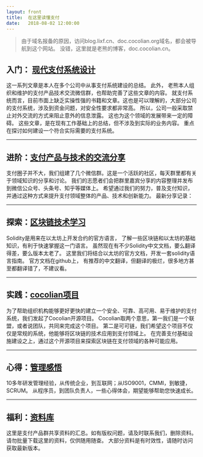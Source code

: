 ```yaml
---
layout:	front  
title:	在这里读懂支付  
date:	2018-08-02 12:00:00  
---
```



> 由于域名报备的原因，访问blog.lixf.cn、doc.cocolian.org域名，都会被导航到这个网站。 没错，这里就是老熊的博客，doc.cocolian.cn。 


## 入门： [现代支付系统设计](http://doc.cocolian.cn/essay/)

这一系列文章是本人在多个公司中从事支付系统建设的总结。 此外， 老熊本人组织和维护的支付产品技术交流微信群，也帮助完善了这些文章的内容。 就支付系统而言，目前市面上缺乏实操性强的书籍和文章。这也是可以理解的，大部分公司的支付系统，涉及到资金问题，对安全性要求都非常高。 所以，公司一般采取禁止对外交流的方式来阻止意外的信息泄露。 这也为这个领域的发展带来一定的障碍。
这些文章，是在现有工作基础上的总结，但不涉及到实际的业务内容。 重点在探讨如何建设一个符合实际需要的支付系统。

---

## 进阶：[支付产品与技术的交流分享](http://doc.cocolian.cn/wechat/)

支付圈子并不大，我们组建了几个微信群。这是一个活跃的社区，每天群里都有关于领域知识的分享和讨论。 
我们的志愿者们会把群里嘉宾分享的内容整理并发布到微信公众号、头条号、知乎等媒体上。 
希望通过我们的努力，普及支付知识，并通过这种方式来提升支付领域整体的产品、技术和创新能力。 最新分享记录： 

---

## 探索：[区块链技术学习](http://doc.cocolian.cn/coco/)

Solidity是用来在以太坊上开发合约的官方语言， 了解一些区块链和以太坊的基础知识，有利于快速掌握这一门语言。 
虽然现在有不少Solidity中文文档，要么翻译得差，要么版本太老了。 这里我们将结合以太坊的官方文档，开发一套solidity语言指南。 
官方文档在github上， 有推荐的中文翻译，但翻译的极烂，很多地方甚至都翻译错了，不建议看。 

---

	
## 实践：[cocolian项目](http://doc.cocolian.cn/dev)

为了帮助组织机构能够更好更快的建立一个安全、可靠、高可用、易于维护的支付系统，我们发起了Cocolian开源项目。 
Cocolian取两个意思，第一我们是一个联盟，或者说团队，共同来完成这个项目。 第二是可可链，我们希望这个项目不仅仅是常规的系统，他能够将区块链的技术应用到支付领域上。 在完善支付基础设施建设之上，通过这个开源项目来探索区块链在支付领域的各种可能应用。  

---

	
## 心得：[管理感悟](http://doc.cocolian.cn/team)

10多年研发管理经验，从传统企业，到互联网；从ISO9001，CMMI，到敏捷，SCRUM。 
从程序员，到团队负责人，一些心得体会，期望能够帮助您快速成长。 

---
	
## 福利：[资料库](http://doc.cocolian.cn/resources/)

这里是支付产品群共享资料的汇总。如有版权问题，请及时联系我们，删除资料。 请勿批量下载这里的资料，仅供随用随查。 大部分资料是有时效性，请随时访问获取最新版本。
